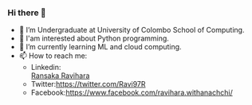 ### Hi there 👋

<!--
**Ransaka/ransaka** is a ✨ _special_ ✨ repository because its `README.md` (this file) appears on your GitHub profile.

Here are some ideas to get you started:
-->

- 🔭 I’m Undergraduate at University of Colombo School of Computing.
- 🙌 I'am interested about Python programming.
- 🌱 I’m currently learning ML and cloud computing.
- 📫 How to reach me: 
  - Linkedin:<div class="LI-profile-badge"  data-version="v1" data-size="medium" data-locale="en_US" data-type="horizontal" data-theme="dark" data-vanity="ransaka-ravihara-844b49158"><a class="LI-simple-link" href='https://lk.linkedin.com/in/ransaka-ravihara-844b49158?trk=profile-badge'>Ransaka Ravihara</a></div>
  - Twitter:https://twitter.com/Ravi97R
  - Facebook:https://www.facebook.com/ravihara.withanachchi/

                      

